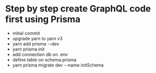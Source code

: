 # Step by step create GraphQL code first using Prisma

- initial commit
- upgrade yarn to yarn v3
- yarn add prisma --dev
- yarn prisma init
- add connection db on .env
- define table on schema.prisma
- yarn prisma migrate dev --name initSchema
